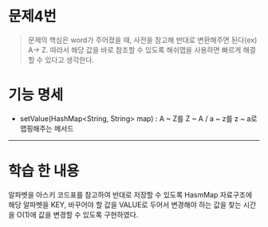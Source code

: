 # 문제4번
> 문제의 핵심은 word가 주어졌을 때, 사전을 참고해 반대로 변환해주면 된다(ex) A-> Z. 따라서 해당 값을 바로 참조할 수 있도록 해쉬맵을 사용하면 빠르게 해결할 수 있다고 생각한다.
# 기능 명세
* setValue(HashMap<String, String> map) : A ~ Z를 Z ~ A / a ~ z를 z ~ a로 맵핑해주는 메서드 
******
# 학습 한 내용
알파벳을 아스키 코드표를 참고하여 반대로 저장할 수 있도록 HasmMap 자료구조에 해당 알파벳을 KEY, 바꾸어야 할 값을
VALUE로 두어서 변경해야 하는 값을 찾는 시간을 O(1)에 값을 변경할 수 있도록 구현하였다.